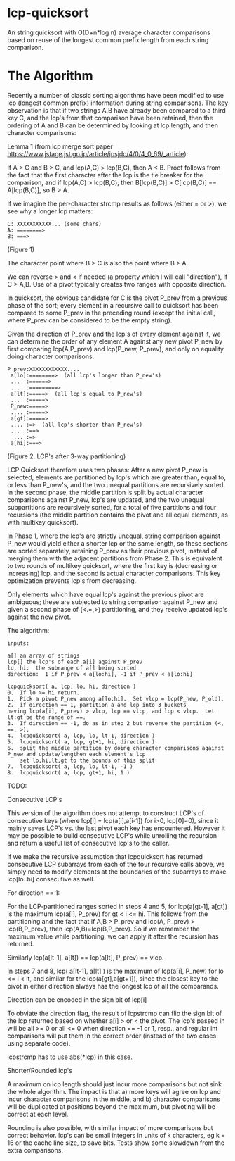 lcp-quicksort
=============

An string quicksort with O(D+n*log n) average character comparisons based on reuse of the longest common prefix length from each string comparison.

The Algorithm
=============

Recently a number of classic sorting algorithms have been modified to use lcp (longest common prefix) information during string comparisons.
The key observation is that if two strings A,B have already been compared to a third key C, 
and the lcp's from that comparison have been retained, then
the ordering of A and B can be determined by looking at lcp length, and then character comparisons:

Lemma 1 (from lcp merge sort paper https://www.jstage.jst.go.jp/article/ipsjdc/4/0/4_0_69/_article):  

If A > C and B > C, and lcp(A,C) > lcp(B,C), then A < B. Proof follows from the fact that the first character
after the lcp is the tie breaker for the comparison, and if lcp(A,C) > lcp(B,C), then B[lcp(B,C)] > C[lcp(B,C)] == A[lcp(B,C)], so B > A.


If we imagine the per-character strcmp results as follows (either = or >), we see why a longer lcp matters:

    C: XXXXXXXXXXX... (some chars)
    A: ========>
    B: ===>

(Figure 1)

The character point where B > C is also the point where B > A.

We can reverse > and < if needed (a property which I will call "direction"), if C > A,B.  Use of a pivot typically creates two ranges with opposite direction.

In quicksort, the obvious candidate for C is the pivot P_prev from a previous phase of the sort; every element in a recursive call to quicksort 
has been compared to some P\_prev in the preceding round (except the initial call, where P\_prev can be considered to be 
the empty string).  

Given the direction of P_prev and the lcp's of every element against it, we can 
determine the order of any element A against any new pivot P\_new by first comparing lcp(A,P\_prev) and lcp(P\_new, P\_prev), and only on equality doing character comparisons.  


    P_prev:XXXXXXXXXXXX....
     a[lo]:========>  (all lcp's longer than P_new's)
     ...  :======>
     ...  :=========>
     a[lt]:=====>  (all lcp's equal to P_new's)
     ...  :=====>
     P_new:=====>
     .... :=====>
     a[gt]:=====>
     .... :=>  (all lcp's shorter than P_new's)
     ...  :==>
      ... :=>
     a[hi]:===>

(Figure 2.  LCP's after 3-way partitioning)

LCP Quicksort therefore uses two phases:  After a new pivot P_new is selected, elements are partitioned by lcp's 
which are greater than, equal to, or less than P_new's, and the two unequal partitions are recursively sorted.  In the second phase, the middle partition is split by actual 
character comparisons against P\_new, lcp's are updated, and the two unequal subpartitions are 
recursively sorted, for a total of five partitions and four recursions (the middle partition contains the pivot and all equal elements, as with multikey quicksort).  

In Phase 1, where the lcp's are strictly unequal, string comparison against P_new would yield either a shorter lcp or the same length, so 
these sections are sorted separately, retaining P_prev as their previous pivot, instead of merging them with the adjacent partitions from Phase 2.  This is equivalent to two rounds of multikey quicksort, where the first key is (decreasing or increasing) lcp, and the second is actual character comparisons.  This key optimization prevents lcp's from decreasing.

Only elements which have equal lcp's against the previous pivot are ambiguous; these are subjected
to string comparison against P_new and given a second phase of (<.=,>) partitioning, and they receive updated lcp's against the new pivot.

The algorithm:

    inputs:
  
    a[] an array of strings
    lcp[] the lcp's of each a[i] against P_prev
    lo, hi:  the subrange of a[] being sorted
    direction:  1 if P_prev < a[lo:hi], -1 if P_prev < a[lo:hi]
    
    lcpquicksort( a, lcp, lo, hi, direction )
    0.  If lo >= hi return.
    1.  Pick a pivot P_new among a[lo:hi].  Set vlcp = lcp(P_new, P_old).
    2.  if direction == 1, partition a and lcp into 3 buckets 
    having lcp(a[i], P_prev) > vlcp, lcp == vlcp, and lcp < vlcp.  Let lt:gt be the range of ==.
    3.  If direction == -1, do as in step 2 but reverse the partition (<, ==, >).
    4.  lcpquicksort( a, lcp, lo, lt-1, direction )
    5.  lcpquicksort( a, lcp, gt+1, hi, direction )
    6.  split the middle partition by doing character comparisons against P_new and update/lengthen each element's lcp
        set lo,hi,lt,gt to the bounds of this split
    7.  lcpquicksort( a, lcp, lo, lt-1, -1 )
    8.  lcpquicksort( a, lcp, gt+1, hi, 1 )


TODO: 

Consecutive LCP's

This version of the algorithm does not attempt to construct LCP's of consecutive keys (where lcp[i] = lcp(a[i],a[i-1]) for i>0, lcp[0]=0),
 since it mainly saves LCP's vs. the last pivot each key has encountered.  However it may be possible to build consecutive LCP's 
while unrolling the recursion and return a useful list of consecutive lcp's to the caller.

If we make the recursive assumption that lcpquicksort has returned consecutive LCP subarrays from each of the four recursive calls above, we
simply need to modify elements at the boundaries of the subarrays to make lcp[lo..hi] consecutive as well.

For direction == 1:

For the LCP-partitioned ranges sorted in steps 4 and 5, for lcp(a[gt-1], a[gt]) is the maximum lcp(a[i], P_prev) for gt < i <= hi.
This follows from the partitioning and the fact that if A,B > P_prev and lcp(A, P_prev) > lcp(B,P_prev), then lcp(A,B)=lcp(B,P_prev).  So
if we remember the maximum value while partitioning, we can apply it after the recursion has returned.

Similarly lcp(a[lt-1], a[lt]) == lcp(a[lt], P_prev) == vlcp.

In steps 7 and 8, lcp( a[lt-1], a[lt] ) is the maximum of lcp(a[i], P_new) for lo <= i < lt, and similar for the lcp(a[gt],a[gt+1]), since
the closest key to the pivot in either direction always has the longest lcp of all the comparands.


Direction can be encoded in the sign bit of lcp[i]

To obviate the direction flag, the result of lcpstrcmp can flip the sign bit of 
the lcp returned based on whether a[i] > or < the pivot.  The lcp's passed in will
be all >= 0 or all <= 0 when direction == -1 or 1, resp., and regular int comparisons
will put them in the correct order (instead of the two cases using separate code).  

lcpstrcmp has to use abs(*lcp) in this case.  


Shorter/Rounded lcp's

A maximum on lcp length should just incur more comparisons but not sink the whole algorithm.  The impact 
is that a) more keys will agree on lcp and incur character comparisons in the middle, and b) character comparisons 
will be duplicated at positions beyond the maximum, but pivoting will be correct at each level.

Rounding is also possible, with similar impact of more comparisons but correct behavior.
lcp's can be small integers in units of k characters, eg k = 16 or the cache line size, to save
bits.  Tests show some slowdown from the extra comparisons.
